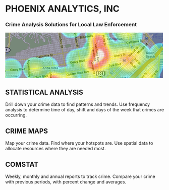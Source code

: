 # PHOENIX ANALYTICS, INC
### Crime Analysis Solutions for Local Law Enforcement
![image info](./images/heatmap-header2.png)

## STATISTICAL ANALYSIS
Drill down your crime data to find patterns and trends. Use frequency analysis to determine time of day, shift and days of the week that crimes are occurring.

## CRIME MAPS
Map your crime data. Find where your hotspots are. Use spatial data to allocate resources where they are needed most.

## COMSTAT
Weekly, monthly and annual reports to track crime. Compare your crime with previous periods, with percent change and averages.

